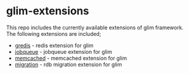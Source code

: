 glim-extensions
===============
This repo includes the currently available extensions of glim framework.
The following extensions are included;
- [gredis](https://github.com/aacanakin/glim-extensions/tree/master/gredis) - redis extension for glim
- [jobqueue](https://github.com/aacanakin/glim-extensions/tree/master/job) - jobqueue extension for glim
- [memcached](https://github.com/aacanakin/glim-extensions/tree/master/memcached) - memcached extension for glim
- [migration](https://github.com/aacanakin/glim-extensions/tree/master/migration) - rdb migration extension for glim
